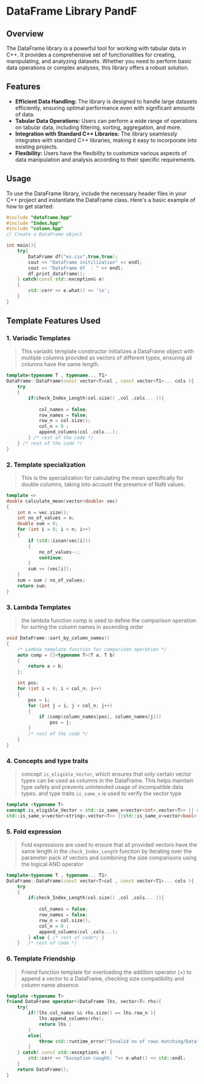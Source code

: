 # DataFrame Library PandF

## Overview
The DataFrame library is a powerful tool for working with tabular data in C++. It provides a comprehensive set of functionalities for creating, manipulating, and analyzing datasets. Whether you need to perform basic data operations or complex analyses, this library offers a robust solution.

## Features
- **Efficient Data Handling:** The library is designed to handle large datasets efficiently, ensuring optimal performance even with significant amounts of data.
- **Tabular Data Operations:** Users can perform a wide range of operations on tabular data, including filtering, sorting, aggregation, and more.
- **Integration with Standard C++ Libraries:** The library seamlessly integrates with standard C++ libraries, making it easy to incorporate into existing projects.
- **Flexibility:** Users have the flexibility to customize various aspects of data manipulation and analysis according to their specific requirements.

## Usage
To use the DataFrame library, include the necessary header files in your C++ project and instantiate the DataFrame class. Here's a basic example of how to get started:

```cpp
#include "dataframe.hpp"
#include "Index.hpp"
#include "column.hpp"
// Create a DataFrame object

int main(){
	try{
		DataFrame df("ex.csv",true,true);
		cout << "Dataframe initilization" << endl;
		cout << "Dataframe df  : " << endl;
		df.print_dataframe();
	} catch(const std::exception& e)
	{
		std::cerr << e.what() << '\n';
	}
}
```

## Template Features Used

### 1. Variadic Templates
> This variadic template constructor initializes a DataFrame object with multiple columns provided as vectors of different types, ensuring all columns have the same length.

```cpp
template<typename T , typename... T1>
DataFrame::DataFrame(const vector<T>col , const vector<T1>... cols ){
	try
	{
		if(check_Index_Length(col.size() ,col ,cols... )){
			
			col_names = false;
			row_names = false;
			row_n = col.size();
			col_n = 0 ;
			append_columns(col ,cols...);
		} /* rest of the code */
	} /* rest of the code */
}
```
### 2.  Template specialization
>This is the specialization for calculating the mean specifically for double columns, taking into account the presence of NaN values.
```cpp
template <>
double calculate_mean(vector<double> vec)
{
	int n = vec.size();
	int no_of_values = n;
	double sum = 0;
	for (int i = 0; i < n; i++)
	{
		if (std::isnan(vec[i]))
		{
			no_of_values--;
			continue;
		}
		sum += (vec[i]);
	}
	sum = sum / no_of_values;
	return sum;
}
```

### 3.  Lambda Templates 
>  the lambda function comp is used to define the comparison operation for sorting the column names in ascending order
```cpp
void DataFrame::sort_by_column_names()
{
    /* Lambda template function for comparison operation */
    auto comp = []<typename T>(T a, T b)
    {
        return a > b;
    };

    int pos;
    for (int i = 0; i < col_n; i++)
    {
        pos = i;
        for (int j = i; j < col_n; j++)
        {
            if (comp(column_names[pos], column_names[j]))
                pos = j;
        }
		/* rest of the code */
	}
}
```

### 4.  Concepts and type traits
>concept `is_eligible_Vector`, which ensures that only certain vector types can be used as columns in the DataFrame. This helps maintain type safety and prevents unintended usage of incompatible data types. and type traits `is_same_v` is used to verify the vector type 

```cpp
template <typename T>
concept is_eligible_Vector = std::is_same_v<vector<int>,vector<T>> || std::is_same_v<vector<double>,vector<T>> ||
std::is_same_v<vector<string>,vector<T>> ||std::is_same_v<vector<bool>,vector<T>>;
```

### 5. Fold expression 
> Fold expressions are used to ensure that all provided vectors have the same length in the `check_Index_Length` function by iterating over the parameter pack of vectors and combining the size comparisons using the logical AND operator
```cpp
template<typename T , typename... T1>
DataFrame::DataFrame(const vector<T>col , const vector<T1>... cols ){
	try
	{
		if(check_Index_Length(col.size() ,col ,cols... )){
			
			col_names = false;
			row_names = false;
			row_n = col.size();
			col_n = 0 ;
			append_columns(col ,cols...);
		} else { /* rest of code*/ }
	}	/* rest of code */
```

### 6. Template Friendship
> Friend function template for overloading the addition operator (+) to append a vector to a DataFrame, checking size compatibility and column name absence.
```cpp
template <typename T>
friend DataFrame operator+(DataFrame lhs, vector<T> rhs){
	try{
		if(!lhs.col_names && rhs.size() == lhs.row_n ){
			lhs.append_columns(rhs);
			return lhs ;
		}
		else{
			throw std::runtime_error("Invalid no of rows matching/Dataframe doesnt have column name");
		}
	} catch( const std::exception& e) {
		std::cerr << "Exception caught: "<< e.what() << std::endl;
	}
	return DataFrame();
}	
```
